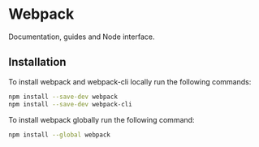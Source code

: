 # Webpack

Documentation, guides and Node interface.

## Installation

To install webpack and webpack-cli locally run the following commands:

```bash
npm install --save-dev webpack
npm install --save-dev webpack-cli
```

To install webpack globally run the following command:

```bash
npm install --global webpack
```
